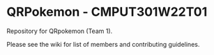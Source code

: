 # QRPokemon - CMPUT301W22T01

Repository for QRpokemon (Team 1).

Please see the wiki for list of members and contributing guidelines.
